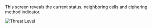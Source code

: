 This screen reveals the current status, neighboring cells and ciphering method indicator.

![Threat Level](https://spideroak.com/share/IFEU2U2JINCA/GitHub/home/SecUpwN/SpiderOak/SCREENSHOTS/Threat_Level.png)